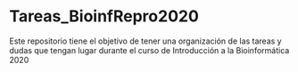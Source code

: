 # Tareas_BioinfRepro2020
Este repositorio tiene el objetivo de tener una organización de las tareas y dudas que tengan lugar durante el curso de Introducción a la Bioinformática 2020
